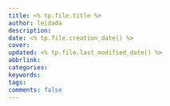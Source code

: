 ```yaml
---
title: <% tp.file.title %>
author: leidada
description: 
date: <% tp.file.creation_date() %>
cover: 
updated: <% tp.file.last_modified_date() %>
abbrlink: 
categories: 
keywords: 
tags: 
comments: false
---
```

 